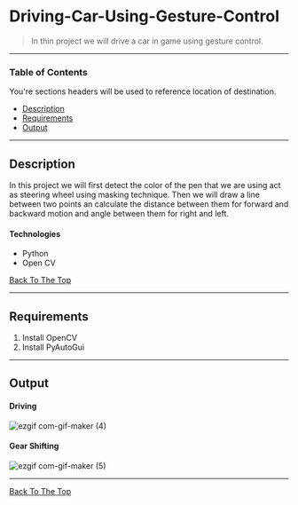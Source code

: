 # Driving-Car-Using-Gesture-Control
> In thin project we will drive a car in game using gesture control.

---

### Table of Contents
You're sections headers will be used to reference location of destination.

- [Description](#description)
- [Requirements](#Requirements)
- [Output](#Output)


---
## Description
In this project we will first detect the color of the pen that we are using act as steering wheel using masking technique. Then we will draw a line between two points an calculate the distance between them for forward and backward motion and angle between them for right and left.

#### Technologies

- Python
- Open CV

[Back To The Top](#Driving-Car-Using-Gesture-Control)

---
## Requirements
1) Install OpenCV
2) Install PyAutoGui
---
## Output

#### Driving
![ezgif com-gif-maker (4)](https://user-images.githubusercontent.com/60354122/100054617-64499900-2e48-11eb-96d8-12c378139ca6.gif)

#### Gear Shifting
![ezgif com-gif-maker (5)](https://user-images.githubusercontent.com/60354122/100054776-c0142200-2e48-11eb-98e2-ad202a9acd92.gif)


---




[Back To The Top](#Driving-Car-Using-Gesture-Control)
